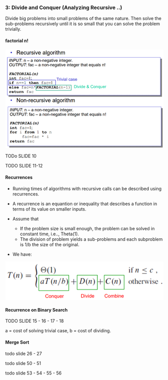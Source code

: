### 3: Divide and Conquer (Analyzing Recursive ..)

Divide big problems into small problems of the same nature. Then solve the sub-problems recursively until it is so small that you can solve the problem trivially.

#### factorial n!

![3](.\img\3.PNG)

TODo SLIDE 10

TODO SLIDE 11-12

#### Recurrences

- Running times of algorithms with recursive calls can be described using recurrences.

- A recurrence is an equantion or inequality that describes a function in terms of its value on smaller inputs.
- Assume that
  - If the problem size is small enough, the problem can be solved in constant time, i.e.., Theta(1).
  - The division of problem yields a sub-problems and each subproblem
    is 1/b the size of the original.
- We have:

![4](.\img\4.png)

#### Recurrence on Binary Search

TODO SLIDE 15 - 16 - 17  - 18

a = cost of solving trivial case, b = cost of dividing.

#### Merge Sort

todo slide 26 - 27

todo slide 50 - 51 

todo slide 53 - 54 - 55 - 56